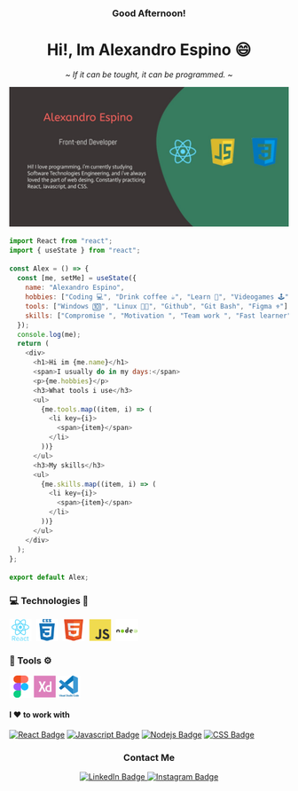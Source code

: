 <h3 align="center"> Good Afternoon! </h3>
<h1 align="center">Hi!, Im Alexandro Espino 😄</h1>
<div align="center">
    <i align="center">~ If it can be tought, it can be programmed. ~</i>
</div>

![Banner Git](https://github.com/Alexandro02/Alexandro02/blob/main/GhubCover.jpg)

```js
import React from "react";
import { useState } from "react";

const Alex = () => {
  const [me, setMe] = useState({
    name: "Alexandro Espino",
    hobbies: ["Coding 💻", "Drink coffee ☕", "Learn 📖", "Videogames 🕹"],
    tools: ["Windows 🔟", "Linux 🧑‍💻", "Github", "Git Bash", "Figma ⚜️"],
    skills: ["Compromise ", "Motivation ", "Team work ", "Fast learner"],
  });
  console.log(me);
  return (
    <div>
      <h1>Hi im {me.name}</h1>
      <span>I usually do in my days:</span>
      <p>{me.hobbies}</p>
      <h3>What tools i use</h3>
      <ul>
        {me.tools.map((item, i) => (
          <li key={i}>
            <span>{item}</span>
          </li>
        ))}
      </ul>
      <h3>My skills</h3>
      <ul>
        {me.skills.map((item, i) => (
          <li key={i}>
            <span>{item}</span>
          </li>
        ))}
      </ul>
    </div>
  );
};

export default Alex;
```

### 💻 Technologies 📱

<img src="https://github.com/devicons/devicon/blob/master/icons/react/react-original-wordmark.svg" title="React" alt="React" width="40" height="40"/>&nbsp;
<img src="https://github.com/devicons/devicon/blob/master/icons/css3/css3-plain-wordmark.svg"  title="CSS3" alt="CSS" width="40" height="40"/>&nbsp;
<img src="https://github.com/devicons/devicon/blob/master/icons/html5/html5-original.svg" title="HTML5" alt="HTML" width="40" height="40"/>&nbsp;
<img src="https://github.com/devicons/devicon/blob/master/icons/javascript/javascript-original.svg" title="JavaScript" alt="JavaScript" width="40" height="40"/>&nbsp;
<img src="https://github.com/devicons/devicon/blob/master/icons/nodejs/nodejs-original-wordmark.svg" title="NodeJS" alt="NodeJS" width="40" height="40"/>&nbsp;

<h3 align="left">🔧 Tools ⚙</h3>
    <div align="left">
        <img src="https://github.com/devicons/devicon/blob/master/icons/figma/figma-original.svg" title="Figma" **alt="Figma" width="40" height="40"/>
        <img src="https://github.com/devicons/devicon/blob/master/icons/xd/xd-plain.svg" title="xd" **alt="xd" width="40" height="40"/>
        <img src="https://github.com/devicons/devicon/blob/master/icons/vscode/vscode-original-wordmark.svg" title="vscode" **alt="vscode" width="40" height="40"/>
    </div>

#### I ❤️ to work with

[![React Badge](https://img.shields.io/badge/-React-61DBFB?style=for-the-badge&labelColor=black&logo=react&logoColor=61DBFB)](#)
[![Javascript Badge](https://img.shields.io/badge/-Javascript-F0DB4F?style=for-the-badge&labelColor=black&logo=javascript&logoColor=F0DB4F)](#)
[![Nodejs Badge](https://img.shields.io/badge/-Nodejs-3C873A?style=for-the-badge&labelColor=black&logo=node.js&logoColor=3C873A)](#)
[![CSS Badge](https://img.shields.io/badge/-css3-2965f1?style=for-the-badge&labelColor=black&logo=css3&logoColor=264de4)](#)

<h3 align="center">Contact Me</h3>
<div align="center"> 
  <a href="https://www.linkedin.com/in/alexandro-espino-leal-b72a93209">
    <img src="https://img.shields.io/badge/LinkedIn-blue?style=for-the-badge&logo=linkedin&logoColor=white" alt="LinkedIn Badge"/>
  </a>
  <a href="https://www.instagram.com/about_4lex/">
    <img src="https://img.shields.io/badge/Instagram-pink?style=for-the-badge&logo=instagram&logoColor=white" alt="Instagram Badge"/>
  </a>
</div
